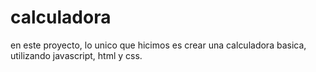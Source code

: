# calculadora
en este proyecto, lo unico que hicimos es crear una calculadora basica, utilizando  javascript, html y css.
